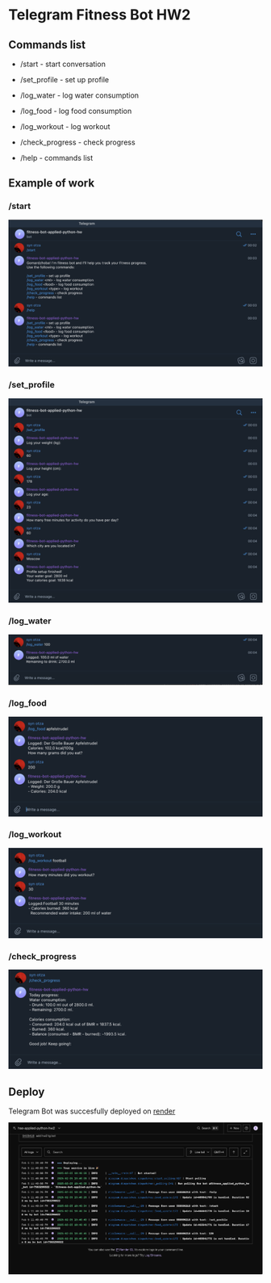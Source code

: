 # Telegram Fitness Bot HW2 

## Commands list

- /start - start conversation

- /set_profile - set up profile

- /log_water <ml> - log water consumption

- /log_food <food> - log food consumption

- /log_workout <type> - log workout

- /check_progress - check progress

- /help - commands list

## Example of work

### /start

![image](img/start.png)

### /set_profile

![image](img/profile.png)


### /log_water

![image](img/water.png)

### /log_food

![image](img/food.png)

### /log_workout

![image](img/workout.png)

### /check_progress

![image](img/check.png)

## Deploy

Telegram Bot was succesfully deployed on [render](https://render.com/)

![image](img/deploy.png)
